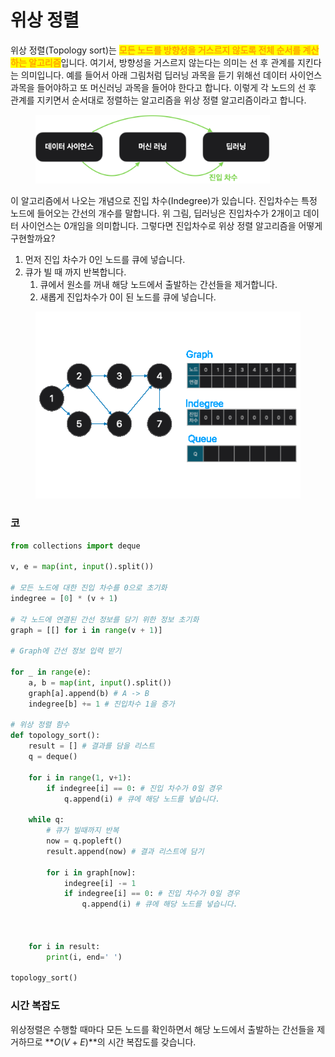 # 위상 정렬

위상 정렬(Topology sort)는 <mark style="color:orange;">**모든 노드를 방향성을 거스르지 않도록 전체 순서를 계산하는 알고리즘**</mark>입니다. 여기서, 방향성을 거스르지 않는다는 의미는 선 후 관계를 지킨다는 의미입니다. 예를 들어서 아래 그림처럼 딥러닝 과목을 듣기 위해선 데이터 사이언스 과목을 들어야하고 또 머신러닝 과목을 들어야 한다고 합니다. 이렇게 각 노드의 선 후 관계를 지키면서 순서대로 정렬하는 알고리즘을 위상 정렬 알고리즘이라고 합니다.

<figure><img src="../../.gitbook/assets/image (7).png" alt="" width="375"><figcaption></figcaption></figure>

이 알고리즘에서 나오는 개념으로 진입 차수(Indegree)가 있습니다. 진입차수는 특정 노드에 들어오는 간선의 개수를 말합니다. 위 그림, 딥러닝은 진입차수가 2개이고 데이터 사이언스는 0개임을 의미합니다. 그렇다면 진입차수로 위상 정렬 알고리즘을 어떻게 구현할까요?

1. 먼저 진입 차수가 0인 노드를 큐에 넣습니다.
2. 큐가 빌 때 까지 반복합니다.
   1. 큐에서 원소를 꺼내 해당 노드에서 출발하는 간선들을 제거합니다.
   2. 새롭게 진입차수가 0이 된 노드를 큐에 넣습니다.

<figure><img src="../../.gitbook/assets/Untitled 2.gif" alt=""><figcaption></figcaption></figure>

### 코

```python
from collections import deque

v, e = map(int, input().split())

# 모든 노드에 대한 진입 차수를 0으로 초기화
indegree = [0] * (v + 1)

# 각 노드에 연결된 간선 정보를 담기 위한 정보 초기화
graph = [[] for i in range(v + 1)]

# Graph에 간선 정보 입력 받기

for _ in range(e):
    a, b = map(int, input().split())
    graph[a].append(b) # A -> B
    indegree[b] += 1 # 진입차수 1을 증가

# 위상 정렬 함수
def topology_sort():
    result = [] # 결과를 담을 리스트
    q = deque()

    for i in range(1, v+1):
        if indegree[i] == 0: # 진입 차수가 0일 경우
            q.append(i) # 큐에 해당 노드를 넣습니다.
        
    while q:
        # 큐가 빌때까지 반복
        now = q.popleft()
        result.append(now) # 결과 리스트에 담기

        for i in graph[now]:
            indegree[i] -= 1
            if indegree[i] == 0: # 진입 차수가 0일 경우
                q.append(i) # 큐에 해당 노드를 넣습니다.



    for i in result:
        print(i, end=' ')

topology_sort()
```

### 시간 복잡도

위상정렬은 수행할 때마다 모든 노드를 확인하면서 해당 노드에서 출발하는 간선들을 제거하므로 **$O(V+E)$**의 시간 복잡도를 갖습니다.
